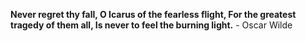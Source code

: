 **Never regret thy fall, O Icarus of the fearless flight, For the greatest tragedy of them all, Is never to feel the burning light.** - Oscar Wilde

